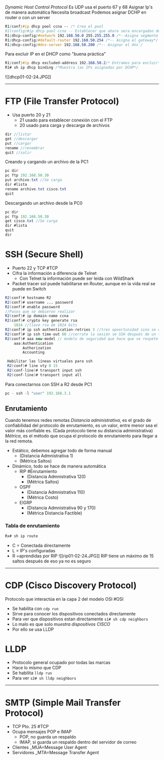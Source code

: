 *Dynamic Host Control Protocol*
Es UDP usa el puerto 67 y 68
Asignar Ip's de manera automática
Necesita broadcast
Podemos asignar DCHP en router o con un server

```css
R1(conf)#ip dhcp pool ccna -- /* Crea el pool
R1(config)#ip dhcp pool ccna -- Establecer que ahora sera encargadon de asignar direcciones con DHCP */
R1(dhcp-config)#network 192.168.50.0 255.255.255.0 /*--Asigna segmento de red*/
R1(dhcp-config)#default-router 192.168.50.254 /*-- Asigna el gateway*/
R1(dhcp-config)#dns-server 192.168.50.200 /*-- Asignar el dns¨/
```

Para excluir IP en el DHCP como "buena práctica"

```css
R1(conf)#ip dhcp excluded-address 192.168.50.2/* Entramos para excluir*/
R1# sh ip dhcp binding /*Muestra las IPs asignadas por DCHP*/

```

![[dhcp01-02-24.JPG]]

---
# FTP (File Transfer Protocol)
- Usa puerto 20 y 21
	- 21 usado para establecer conexión con el FTP
	- 20 usado para carga y descarga de archivos

``` java
dir //listar
get //descargar
put //cargar
rename //renombrar
quit //salir
```

Creando y cargando un archivo de la PC1 
``` java
pc dir
pc ftp 192.168.50.30
put archivo.txt //Se carga
dir #lista
rename archivo.txt cisco.txt
quit
```

Descargando un archivo desde la PC0
``` java
pc dir
pc ftp 192.168.50.30
get cisco.txt //Se carga
dir #lista
quit
dir
```

# SSH (Secure Shell)
- Puerto 22 y TCP #TCP 
- Cifra la información a diferencia de Telnet
	- Con Telnet la información puede ser leída con WildShark 
-  Packet tracer sol puede habilitarse en Router, aunque en la vida real se puede en Switch
``` java
R2(conf)# hostname R2
R2(conf)# username ... password
R2(conf)# enable password
//Pasos que se debieron realizar 
R2(conf)# ip domain-name ccna
R2(conf)# crypto key generate rsa
	1024 //llave rsa de 1024 bits
R2(conf)# ip ssh authentication-retries 3 //tres opoortunidad sino se cierro el socket
R2(conf)# ip ssh time-out 60 //cerrate la sesión se SSH después de un tiempo de manera automática
R2(conf)# aaa new-model // modelo de seguridad que hace que se respete lo que acabamos de hacer
	aaa:Authentication
		Authorization
		Accounting

 Habilitar las líneas virtuales para ssh
 R2(conf)# line vty 0 15
 R2(conf-line)# transport input ssh
 R2(conf-line)# transport input all 
```

Para conectarnos con SSH a R2 desde PC1
```java
pc - ssh -l "user" 192.168.3.1

```

## Enrutamiento
Cuando tenemos redes remotas 
*Distancia administrativa*, es el grado de confiabilidad del protocolo de enrutamiento, es un valor, entre menor sea el valor más confiable es. (Cada protocolo tiene su distancia administrativa)
*Métrica*, es el método que ocupa el protocolo de enrutamiento para llegar a la red remota. 
- Estático, debemos agregar todo de forma manual 
	- (Distancia Admnistrativa 1)
	- (Métrica Saltos)
- Dinámico, todo se hace de manera automática
	- RIP #Enrutamiento 
		- (Distancia Admnistrativa 120) 
		- (Métrica Saltos)
	- OSPF 
		- (Distancia Admnistrativa 110) 
		- (Métrica Costo)
	- EIGRP 
		- (Distancia Admnistrativa 90 y 170) 
		- (Métrica Distancia Factible)

### Tabla de enrutamiento
``` java 
Rx# sh ip route
```
- C = Conectada directamente
- L = IP's configuradas
- R =aprendidas por RIP
![[rip01-02-24.JPG]]
RIP tiene un máximo de 15 saltos después de eso ya no es seguro

---
# CDP (Cisco Discovery Protocol)
Protocolo que interactúa en la capa 2 del modelo OSI #OSI 
-  Se habilita con `cdp run`
- Sirve para conocer los dispositivos conectados directamente
- Para ver que dispositivos estan directamente `s1# sh cdp neighbors`
- Lo malo es que solo *muestra dispositivos CISCO*
- Por ello se usa LLDP
# LLDP 
- Protocolo general ocupado por todas las marcas
- Hace lo mismo que CDP
- Se habilita `lldp run`
- Para ver `s2# sh lldp neighbors`

---
# SMTP (Simple Mail Transfer Protocol)
- TCP Pto. 25 #TCP
- Ocupa mensajes POP e IMAP
	- POP, no guarda un respaldo
	- IMAP, si guarda un respaldo dentro del servidor de correo
- Clientes _MUA=Message User Agent
- Servidores _MTA=Message Transfer Agent
